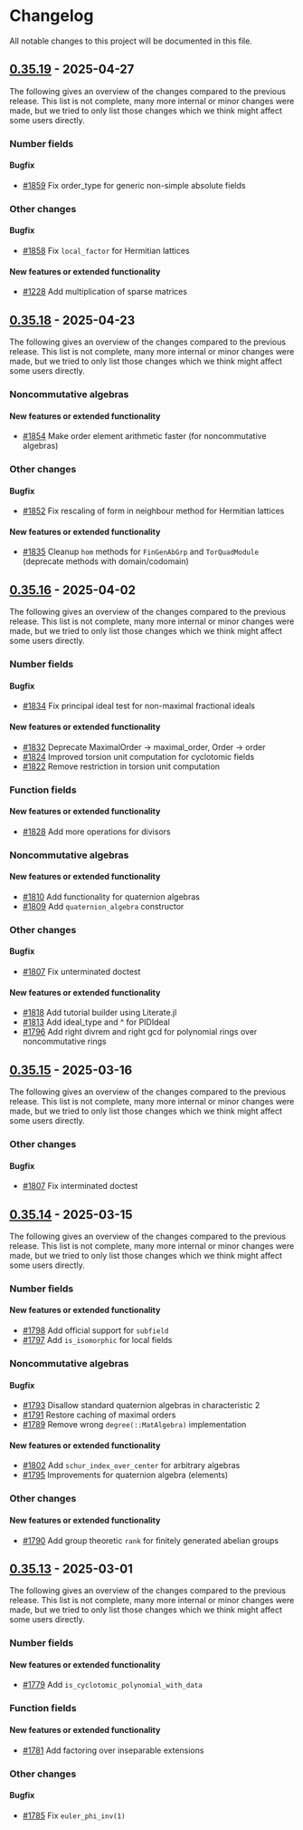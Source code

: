 # Changelog

All notable changes to this project will be documented in this file.

## [0.35.19](https://github.com/thofma/Hecke/releases/tag/v0.35.19) - 2025-04-27

The following gives an overview of the changes compared to the previous release. This list is not
complete, many more internal or minor changes were made, but we tried to only list those changes
which we think might affect some users directly.

### Number fields

#### Bugfix

- [#1859](https://github.com/thofma/Hecke.jl/pull/1859) Fix order_type for generic non-simple absolute fields

### Other changes

#### Bugfix

- [#1858](https://github.com/thofma/Hecke.jl/pull/1858) Fix `local_factor` for Hermitian lattices

#### New features or extended functionality

- [#1228](https://github.com/thofma/Hecke.jl/pull/1228) Add multiplication of sparse matrices

## [0.35.18](https://github.com/thofma/Hecke/releases/tag/v0.35.18) - 2025-04-23

The following gives an overview of the changes compared to the previous release. This list is not
complete, many more internal or minor changes were made, but we tried to only list those changes
which we think might affect some users directly.

### Noncommutative algebras

#### New features or extended functionality

- [#1854](https://github.com/thofma/Hecke.jl/pull/1854) Make order element arithmetic faster (for noncommutative algebras)

### Other changes

#### Bugfix

- [#1852](https://github.com/thofma/Hecke.jl/pull/1852) Fix rescaling of form in neighbour method for Hermitian lattices

#### New features or extended functionality

- [#1835](https://github.com/thofma/Hecke.jl/pull/1835) Cleanup `hom` methods for `FinGenAbGrp` and `TorQuadModule` (deprecate methods with domain/codomain)

## [0.35.16](https://github.com/thofma/Hecke/releases/tag/v0.35.16) - 2025-04-02

The following gives an overview of the changes compared to the previous release. This list is not
complete, many more internal or minor changes were made, but we tried to only list those changes
which we think might affect some users directly.

### Number fields

#### Bugfix

- [#1834](https://github.com/thofma/Hecke.jl/pull/1834) Fix principal ideal test for non-maximal fractional ideals

#### New features or extended functionality

- [#1832](https://github.com/thofma/Hecke.jl/pull/1832) Deprecate MaximalOrder -> maximal_order, Order -> order
- [#1824](https://github.com/thofma/Hecke.jl/pull/1824) Improved torsion unit computation for cyclotomic fields
- [#1822](https://github.com/thofma/Hecke.jl/pull/1822) Remove restriction in torsion unit computation

### Function fields

#### New features or extended functionality

- [#1828](https://github.com/thofma/Hecke.jl/pull/1828) Add more operations for divisors

### Noncommutative algebras

#### New features or extended functionality

- [#1810](https://github.com/thofma/Hecke.jl/pull/1810) Add functionality for quaternion algebras
- [#1809](https://github.com/thofma/Hecke.jl/pull/1809) Add `quaternion_algebra` constructor

### Other changes

#### Bugfix

- [#1807](https://github.com/thofma/Hecke.jl/pull/1807) Fix unterminated doctest

#### New features or extended functionality

- [#1818](https://github.com/thofma/Hecke.jl/pull/1818) Add tutorial builder using Literate.jl
- [#1813](https://github.com/thofma/Hecke.jl/pull/1813) Add ideal_type and ^ for PIDIdeal
- [#1796](https://github.com/thofma/Hecke.jl/pull/1796) Add right divrem and right gcd for polynomial rings over noncommutative rings

## [0.35.15](https://github.com/thofma/Hecke/releases/tag/v0.35.15) - 2025-03-16

The following gives an overview of the changes compared to the previous release. This list is not
complete, many more internal or minor changes were made, but we tried to only list those changes
which we think might affect some users directly.

### Other changes

#### Bugfix

- [#1807](https://github.com/thofma/Hecke.jl/pull/1807) Fix interminated doctest

## [0.35.14](https://github.com/thofma/Hecke/releases/tag/v0.35.14) - 2025-03-15

The following gives an overview of the changes compared to the previous release. This list is not
complete, many more internal or minor changes were made, but we tried to only list those changes
which we think might affect some users directly.

### Number fields

#### New features or extended functionality

- [#1798](https://github.com/thofma/Hecke.jl/pull/1798) Add official support for `subfield`
- [#1797](https://github.com/thofma/Hecke.jl/pull/1797) Add `is_isomorphic` for local fields

### Noncommutative algebras

#### Bugfix

- [#1793](https://github.com/thofma/Hecke.jl/pull/1793) Disallow standard quaternion algebras in characteristic 2
- [#1791](https://github.com/thofma/Hecke.jl/pull/1791) Restore caching of maximal orders
- [#1789](https://github.com/thofma/Hecke.jl/pull/1789) Remove wrong `degree(::MatAlgebra)` implementation

#### New features or extended functionality

- [#1802](https://github.com/thofma/Hecke.jl/pull/1802) Add `schur_index_over_center` for arbitrary algebras
- [#1795](https://github.com/thofma/Hecke.jl/pull/1795) Improvements for quaternion algebra (elements)

### Other changes

#### New features or extended functionality

- [#1790](https://github.com/thofma/Hecke.jl/pull/1790) Add group theoretic `rank` for finitely generated abelian groups

## [0.35.13](https://github.com/thofma/Hecke/releases/tag/v0.35.13) - 2025-03-01

The following gives an overview of the changes compared to the previous release. This list is not
complete, many more internal or minor changes were made, but we tried to only list those changes
which we think might affect some users directly.

### Number fields

#### New features or extended functionality

- [#1779](https://github.com/thofma/Hecke.jl/pull/1779) Add `is_cyclotomic_polynomial_with_data`

### Function fields

#### New features or extended functionality

- [#1781](https://github.com/thofma/Hecke.jl/pull/1781) Add factoring over inseparable extensions

### Other changes

#### Bugfix

- [#1785](https://github.com/thofma/Hecke.jl/pull/1785) Fix `euler_phi_inv(1)`

